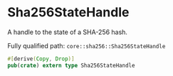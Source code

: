 # Sha256StateHandle

A handle to the state of a SHA-256 hash.

Fully qualified path: `core::sha256::Sha256StateHandle`

```rust
#[derive(Copy, Drop)]
pub(crate) extern type Sha256StateHandle
```

